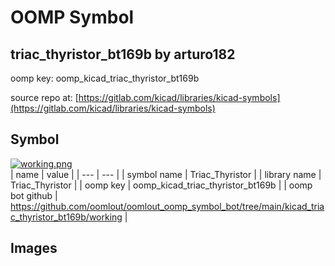 # OOMP Symbol  
## triac_thyristor_bt169b  by arturo182  
  
oomp key: oomp_kicad_triac_thyristor_bt169b  
  
source repo at: [https://gitlab.com/kicad/libraries/kicad-symbols](https://gitlab.com/kicad/libraries/kicad-symbols)  
## Symbol  
  
[![working.png](working_600.png)](working.png)  
| name | value | 
| --- | --- | 
| symbol name | Triac_Thyristor | 
| library name | Triac_Thyristor | 
| oomp key | oomp_kicad_triac_thyristor_bt169b | 
| oomp bot github | https://github.com/oomlout/oomlout_oomp_symbol_bot/tree/main/kicad_triac_thyristor_bt169b/working | 
## Images  

